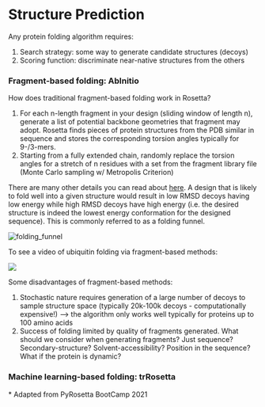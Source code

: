 # Structure Prediction
Any protein folding algorithm requires:

1. Search strategy: some way to generate candidate structures (decoys)
2. Scoring function: discriminate near-native structures from the others

### Fragment-based folding: AbInitio
How does traditional fragment-based folding work in Rosetta? 

1. For each n-length fragment in your design (sliding window of length n), generate a list of potential backbone geometries that fragment may adopt. Rosetta finds pieces of protein structures from the PDB similar in sequence and stores the corresponding torsion angles typically for 9-/3-mers.
2. Starting from a fully extended chain, randomly replace the torsion angles for a stretch of n residues with a set from the fragment library file (Monte Carlo sampling w/ Metropolis Criterion)

There are many other details you can read about [here](https://new.rosettacommons.org/docs/latest/application_documentation/structure_prediction/abinitio). A design that is likely to fold well into a given structure would result in low RMSD decoys having low energy while high RMSD decoys have high energy (i.e. the desired structure is indeed the lowest energy conformation for the designed sequence). This is commonly referred to as a folding funnel.

![folding_funnel](https://miro.medium.com/max/7334/1*tpZtrx8ZziiTljtQyW4Zmg.png "Folding funnel")

To see a video of ubiquitin folding via fragment-based methods: 

<a href="https://www.youtube.com/watch?v=TT4syxsh_AU&t=1s" target="_blank"><img src="http://img.youtube.com/vi/TT4syxsh_AU/0.jpg" img align="center" /></a>

Some disadvantages of fragment-based methods:

1. Stochastic nature requires generation of a large number of decoys to sample structure space (typically 20k-100k decoys - computationally expensive!) --> the algorithm only works well typically for proteins up to 100 amino acids
2. Success of folding limited by quality of fragments generated. What should we consider when generating fragments? Just sequence? Secondary-structure? Solvent-accessibility? Position in the sequence? What if the protein is dynamic? 

### Machine learning-based folding: trRosetta

\* Adapted from PyRosetta BootCamp 2021
